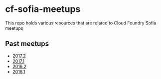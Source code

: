 # cf-sofia-meetups
This repo holds various resources that are related to Cloud Foundry Sofia meetups

## Past meetups

* [2017.2](./2017.2)
* [2017.1](./2017.1)
* [2016.2](./2016.2)
* [2016.1](./2016.1)
